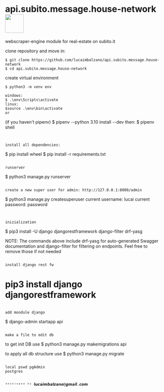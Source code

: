 # api.subito.message.house-network  <img src="https://user-images.githubusercontent.com/45575898/184987964-64477382-1df1-4512-9b77-9d6ec0eef470.jpg" width="60" height="60" />

webscraper-engine module for real-estate on subito.it

clone repository and move in:
```
$ git clone https://github.com/lucaimbalzano/api.subito.message.house-network
$ cd api.subito.message.house-network
```

create virtual environment
```
$ python3 -m venv env

windows:
$ .\env\Scripts\activate 
linux:
$source .\env\bin\activate
or 
```
(if you haven't pipenv)
$ pipenv --python 3.10 install --dev
then:
$ pipenv shell
```


install all dependencies:
```
$ pip install wheel
$ pip install -r requirements.txt
```

runserver
```
$ python3 manage.py runserver
```

create a new super user for admin: http://127.0.0.1:8000/admin
```
$ python3 manage.py createsuperuser
current username: lucai
current password: password
```


inizialization

```
$ pip3 install -U django djangorestframework django-filter drf-yasg

NOTE: The commands above include drf-yasg for auto-generated Swagger documentation and django-filter for filtering on endpoints. Feel free to remove those if not needed

```

install django rest fw

```
# pip3 install django djangorestframework
```

add mondule django

```
$ django-admin startapp api

```

make a file to edit db
```
to get init DB use
$ python3 manage.py makemigrations api

to apply all db structure use
$ python3 manage.py migrate

```

local pswd pgAdmin
postgres


ᵈᵉᵛᵉˡᵒᵖᵉᵈ ᵇʸ 𝙡𝙪𝙘𝙖𝙞𝙢𝙗𝙖𝙡𝙯𝙖𝙣𝙤@𝙜𝙢𝙖𝙞𝙡.𝙘𝙤𝙢